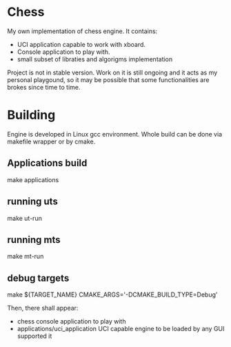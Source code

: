 # Chess
My own implementation of chess engine. It contains:
* UCI application capable to work with xboard.
* Console application to play with.
* small subset of libraties and algorigms implementation

Project is not in stable version. Work on it is still ongoing and it acts as my personal playgound, so it may be possible that some functionalities are brokes since time to time.

# Building
Engine is developed in Linux gcc environment. Whole build can be done via makefile wrapper or by cmake.

## Applications build
make applications

## running uts
make ut-run

## running mts
make mt-run

## debug targets
make ${TARGET_NAME} CMAKE_ARGS='-DCMAKE_BUILD_TYPE=Debug'

Then, there shall appear:
 * chess console application to play with
 * applications/uci_application UCI capable engine to be loaded by any GUI supported it
